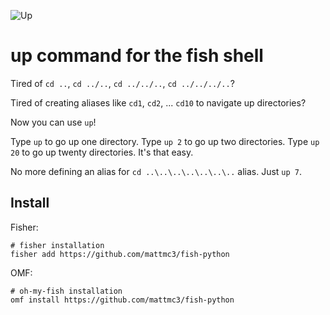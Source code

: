 ![Up](https://raw.githubusercontent.com/mattmc3/fish-up/resources/up.png "Up")

# up command for the fish shell

Tired of `cd ..`, `cd ../..`, `cd ../../..`, `cd ../../../..`?

Tired of creating aliases like `cd1`, `cd2`, ... `cd10` to navigate up directories?

Now you can use `up`!

Type `up` to go up one directory. Type `up 2` to go up two directories. Type
`up 20` to go up twenty directories. It's that easy.

No more defining an alias for `cd ..\..\..\..\..\..\..` alias.  Just `up 7`.

## Install

Fisher:

```shell
# fisher installation
fisher add https://github.com/mattmc3/fish-python
```

OMF:

```shell
# oh-my-fish installation
omf install https://github.com/mattmc3/fish-python
```
